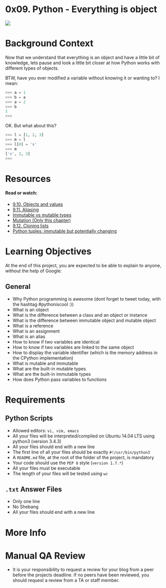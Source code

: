 # 0x09. Python - Everything is object
![](https://miro.medium.com/max/670/1*LiPDcnlE8izSpz2rkXZOHA.jpeg)
# Background Context
Now that we understand that everything is an object and have a little bit of knowledge, lets pause and look a little bit closer at how Python works with different types of objects.

BTW, have you ever modified a variable without knowing it or wanting to? I mean:

````python
>>> a = 1
>>> b = a
>>> a = 2
>>> b
1
>>>
````

OK. But what about this?
````python
>>> l = [1, 2, 3]
>>> m = l
>>> l[0] = 'x'
>>> m
['x', 2, 3]
>>>
````

# Resources
#### Read or watch:

* [9.10. Objects and values](http://www.openbookproject.net/thinkcs/python/english2e/ch09.html#objects-and-values)
* [9.11. Aliasing](http://www.openbookproject.net/thinkcs/python/english2e/ch09.html#aliasing)
* [Immutable vs mutable types](https://stackoverflow.com/questions/8056130/immutable-vs-mutable-types)
* [Mutation (Only this chapter)](http://composingprograms.com/pages/24-mutable-data.html#sequence-objects)
* [9.12. Cloning lists](http://www.openbookproject.net/thinkcs/python/english2e/ch09.html#cloning-lists)
* [Python tuples: immutable but potentially changing](http://radar.oreilly.com/2014/10/python-tuples-immutable-but-potentially-changing.html)

# Learning Objectives
At the end of this project, you are expected to be able to explain to anyone, without the help of Google:

## General
* Why Python programming is awesome (dont forget to tweet today, with the hashtag #pythoniscool :))
* What is an object
* What is the difference between a class and an object or instance
* What is the difference between immutable object and mutable object
* What is a reference
* What is an assignment
* What is an alias
* How to know if two variables are identical
* How to know if two variables are linked to the same object
* How to display the variable identifier (which is the memory address in the CPython implementation)
* What is mutable and immutable
* What are the built-in mutable types
* What are the built-in immutable types
* How does Python pass variables to functions

# Requirements
## Python Scripts
* Allowed editors: ``vi, vim, emacs``
* All your files will be interpreted/compiled on Ubuntu 14.04 LTS using python3 (version 3.4.3)
* All your files should end with a new line
* The first line of all your files should be exactly ``#!/usr/bin/python3``
* A ``README.md`` file, at the root of the folder of the project, is mandatory
* Your code should use the ``PEP 8`` style (``version 1.7.*``)
* All your files must be executable
* The length of your files will be tested using ``wc``

## ``.txt`` Answer Files
* Only one line
* No Shebang
* All your files should end with a new line

# More Info
# Manual QA Review
* It is your responsibility to request a review for your blog from a peer before the projects deadline. If no peers have been reviewed, you should request a review from a TA or staff member.